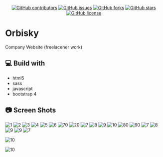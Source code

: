 
<div align="center">
  
[![GitHub contributors](https://img.shields.io/github/contributors/gaserashraf/orbisky)](https://github.com/orbisky/lucifer-theme/contributors)
[![GitHub issues](https://img.shields.io/github/issues/gaserashraf/orbisky)](https://github.com/gaserashraf/orbisky/issues)
[![GitHub forks](https://img.shields.io/github/forks/gaserashraf/orbisky)](https://github.com/gaserashraf/orbisky/network)
[![GitHub stars](https://img.shields.io/github/stars/gaserashraf/orbisky)](https://github.com/gaserashraf/orbisky/stargazers)
[![GitHub license](https://img.shields.io/github/license/gaserashraf/orbisky)](https://github.com/gaserashraf/orbisky/blob/master/LICENSE)

</div>

# Orbisky

Company Website (freelacener work)
## 💻 Build with
* html5
* sass
* javascript
* bootstrap 4
## 📷 Screen Shots
![1](ss/1.PNG)
![2](ss/2.PNG)
![3](ss/3.PNG)
![4](ss/4.PNG)
![5](ss/5.PNG)
![6](ss/6.PNG)
![70](ss/gif3.gif)
![20](ss/gif4.gif)
![7](ss/7.PNG)
![8](ss/8.PNG)
![9](ss/9.PNG)
![10](ss/10.PNG)
![80](ss/gif5.gif)
![90](ss/gif6.gif)
![7](ss/11.PNG)
![8](ss/12.PNG)
![9](ss/13.PNG)
![9](ss/14.PNG)
![7](ss/gif7.gif)

![10](ss/gif8.gif)

![10](ss/14.PNG)



